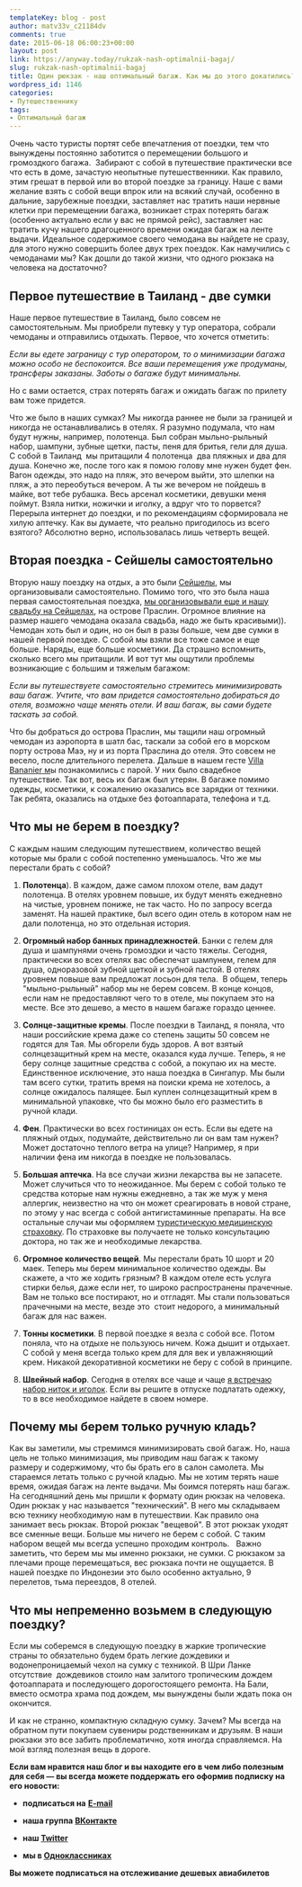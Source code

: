```yaml
---
templateKey: blog - post
author: matv33v_c21184dv
comments: true
date: 2015-06-18 06:00:23+00:00
layout: post
link: https://anyway.today/rukzak-nash-optimalnii-bagaj/
slug: rukzak-nash-optimalnii-bagaj
title: Один рюкзак - наш оптимальный багаж. Как мы до этого докатились?
wordpress_id: 1146
categories:
- Путешественнику
tags:
- Оптимальный багаж
---
```


Очень часто туристы портят себе впечатления от поездки, тем что вынуждены постоянно заботится о перемещении большого и громоздкого багажа.  Забирают с собой в путешествие практически все что есть в доме, зачастую неопытные путешественники. Как правило, этим грешат в первой или во второй поездке за границу. Наше с вами желание взять с собой вещи впрок или на всякий случай, особенно в дальние, зарубежные поездки, заставляет нас тратить наши нервные клетки при перемещении багажа, возникает страх потерять багаж (особенно актуально если у вас не прямой рейс), заставляет нас тратить кучу нашего драгоценного времени ожидая багаж на ленте выдачи. Идеальное содержимое своего чемодана вы найдете не сразу, для этого нужно совершить более двух трех поездок. Как намучились с чемоданами мы? Как дошли до такой жизни, что одного рюкзака на человека на достаточно?




<!-- more -->





## Первое путешествие в Таиланд - две сумки




Наше первое путешествие в Таиланд, было совсем не самостоятельным. Мы приобрели путевку у тур оператора, собрали чемоданы и отправились отдыхать. Первое, что хочется отметить:




_Если вы едете заграницу с тур оператором, то о минимизации багажа можно особо не беспокоится. Все ваши перемещения уже продуманы, трансферы заказаны. Заботы о багаже будут минимальны._




Но с вами остается, страх потерять багаж и ожидать багаж по прилету вам тоже придется.




Что же было в наших сумках? Мы никогда раннее не были за границей и никогда не останавливались в отелях. Я разумно подумала, что нам будут нужны, например, полотенца. Был собран мыльно-рыльный набор, шампуни, зубные щетки, пасты, пеня для бритья, гели для душа. С собой в Таиланд  мы притащили 4 полотенца  два пляжных и два для душа. Конечно же, после того как я помою голову мне нужен будет фен. Вагон одежды, это надо на пляж, это вечером выйти, это шлепки на пляж, а это переобуться вечером. А ты же вечером не пойдешь в майке, вот тебе рубашка. Весь арсенал косметики, девушки меня поймут. Взяла нитки, ножички и иголку, а вдруг что то порвется? Перерыла интернет до поездки, и по рекомендациям сформировала не хилую аптечку. Как вы думаете, что реально пригодилось из всего взятого? Абсолютно верно, использовалась лишь четверть вещей.





## Вторая поездка - Сейшелы самостоятельно




Вторую нашу поездку на отдых, а это были [Сейшелы](http://anyway.today/first-independent-trip-seishels/), мы организовывали самостоятельно. Помимо того, что это была наша первая самостоятельная поездка, [мы организовывали еще и нашу свадьбу на Сейшелах](http://anyway.today/wedding-day/), на острове Праслин. Огромное влияние на размер нашего чемодана оказала свадьба, надо же быть красивыми)). Чемодан хоть был и один, но он был в разы больше, чем две сумки в нашей первой поездке. С собой мы взяли все тоже самое и еще больше. Наряды, еще больше косметики. Да страшно вспомнить, сколько всего мы притащили. И вот тут мы ощутили проблемы возникающие с большим и тяжелым багажом:




_Если вы путешествуете самостоятельно стремитесь минимизировать ваш багаж. Учтите, что вам придется самостоятельно добираться до отеля, возможно чаще менять отели. И ваш багаж, вы сами будете таскать за собой._




Что бы добраться до острова Праслин, мы тащили наш огромный чемодан из аэропорта в шатл бас, таскали за собой его в морском порту острова Маэ, ну и из порта Праслина до отеля. Это совсем не весело, после длительного перелета. Дальше в нашем гесте [Villa Bananier м](http://anyway.today/villa-bananier/)ы познакомились с парой. У них было свадебное путешествие. Так вот, весь их багаж был утерян. В багаже помимо одежды, косметики, к сожалению оказались все зарядки от техники. Так ребята, оказались на отдыхе без фотоаппарата, телефона и т.д.





## Что мы не берем в поездку?




С каждым нашим следующим путешествием, количество вещей которые мы брали с собой постепенно уменьшалось. Что же мы перестали брать с собой?






	
  1. **Полотенца**). В каждом, даже самом плохом отеле, вам дадут полотенца. В отелях уровнем повыше, их будут менять ежедневно на чистые, уровнем пониже, не так часто. Но по запросу всегда заменят. На нашей практике, был всего один отель в котором нам не дали полотенца, но это отдельная история.

	
  2. **Огромный набор банных принадлежностей**. Банки с гелем для душа и шампунями очень громоздки и часто тяжелы. Сегодня, практически во всех отелях вас обеспечат шампунем, гелем для душа, одноразовой зубной щеткой и зубной пастой. В отелях уровнем повыше вам предложат лосьон для тела.  В общем, теперь "мыльно-рыльный" набор мы не берем совсем. В конце концов, если нам не предоставляют чего то в отеле, мы покупаем это на месте. Все это дешево, а место в нашем багаже гораздо ценнее.

	
  3. **Солнце-защитные кремы**. После поездки в Таиланд, я поняла, что наши российские крема даже со степень защиты 50 совсем не годятся для Тая. Мы обгорели будь здоров. А вот взятый солнцезащитный крем на месте, оказался куда лучше. Теперь, я не беру солнце защитные средства с собой, а покупаю их на месте. Единственное исключение, это наша поездка в Сингапур. Мы были там всего сутки, тратить время на поиски крема не хотелось, а солнце ожидалось палящее. Был куплен солнцезащитный крем в минимальной упаковке, что бы можно было его разместить в ручной клади.

	
  4. **Фен**. Практически во всех гостиницах он есть. Если вы едете на пляжный отдых, подумайте, действительно ли он вам там нужен? Может достаточно теплого ветра на улице? Например, я при наличии фена им никогда в поездке не пользовалась.

	
  5. **Большая аптечка**. На все случаи жизни лекарства вы не запасете. Может случиться что то неожиданное. Мы берем с собой только те средства которые нам нужны ежедневно, а так же муж у меня аллергик, неизвестно на что он может среагировать в новой стране, по этому у нас всегда с собой антигистаминные препараты. На все остальные случаи мы оформляем [туристическую медицинскую страховку](http://anyway.today/zachem-nujna-turisticheskaya-strahovka/). По страховке вы получаете не только консультацию доктора, но так же и необходимые лекарства.

	
  6. **Огромное количество вещей**. Мы перестали брать 10 шорт и 20 маек. Теперь мы берем минимальное количество одежды. Вы скажете, а что же ходить грязным? В каждом отеле есть услуга стирки белья, даже если нет, то широко распространены прачечные. Вам не только все постирают, но и отгладят. Мы стали пользоваться прачечными на месте, везде это  стоит недорого, а минимальный багаж для нас важен.

	
  7. **Тонны косметики**. В первой поездке я везла с собой все. Потом поняла, что на отдыхе не пользуюсь ничем. Кожа дышит и отдыхает. С собой у меня всегда только крем для для век и увлажняющий крем. Никакой декоративной косметики не беру с собой в принципе.

	
  8. **Швейный набор**. Сегодня в отелях все чаще и чаще [я встречаю набор ниток и иголок](http://anyway.today/otzivi-ob-otele-beautiful-saigon-3/). Если вы решите в отпуске подлатать одежку, то в все необходимое найдете в своем номере.




## Почему мы берем только ручную кладь?




Как вы заметили, мы стремимся минимизировать свой багаж. Но, наша цель не только минимизация, мы приводим наш багаж к такому размеру и содержимому, что бы брать его в салон самолета. Мы стараемся летать только с ручной кладью. Мы не хотим терять наше время, ожидая багаж на ленте выдачи. Мы боимся потерять наш багаж. На сегодняшний день мы пришли к формату один рюкзак на человека. Один рюкзак у нас называется "технический". В него мы складываем всю технику необходимую нам в путешествии. Как правило она занимает весь рюкзак. Второй рюкзак "вещевой". В этот рюкзак уходят все сменные вещи. Больше мы ничего не берем с собой. С таким набором вещей мы всегда успешно проходим контроль.   Важно заметить, что берем мы мы именно рюкзаки, не сумки. С рюкзаком за плечами проще перемещаться, вес рюкзака почти не ощущается. В нашей поездке по Индонезии это было особенно актуально, 9 перелетов, тьма переездов, 8 отелей.





## Что мы непременно возьмем в следующую поездку?




Если мы соберемся в следующую поездку в жаркие тропические страны то обязательно будем брать легкие дождевики и водонепроницаемый чехол на сумку с техникой. В Шри Ланке отсутствие  дождевиков стоило нам залитого тропическим дождем фотоаппарата и последующего дорогостоящего ремонта. На Бали, вместо осмотра храма под дождем, мы вынуждены были ждать пока он окончится.




И как не странно, компактную складную сумку. Зачем? Мы всегда на обратном пути покупаем сувениры родственникам и друзьям. В наши рюкзаки это все забить проблематично, хотя иногда справляемся. На мой взгляд полезная вещь в дороге.


**Если вам нравится наш блог и вы находите его в чем либо полезным для себя — вы всегда можете поддержать его оформив подписку на его новости:**



	
  * **подписаться на** [**E-mail**](https://feedburner.google.com/fb/a/mailverify?uri=Anywaytoday&amp;loc=en_US)

	
  * **наша группа** [**ВКонтакте**](http://vk.com/public90452188)

	
  * **наш [Twitter](https://twitter.com/TodayAnyway)**

	
  * **мы в [Одноклассниках](http://ok.ru/group/54402107244544)**


**Вы можете подписаться на отслеживание дешевых авиабилетов**

